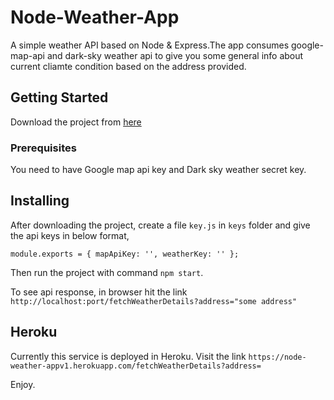# Node-Weather-App
A simple weather API based on Node & Express.The app consumes google-map-api and dark-sky weather api to give you 
some general info about current cliamte condition based on the address provided.

## Getting Started
Download the project from [here](https://github.com/archis99/Node-Weather-App)

### Prerequisites
You need to have Google map api key and Dark sky weather secret key.

## Installing
After downloading the project, create a file `key.js` in `keys` folder and give the api keys in below format,

`
module.exports = {
    mapApiKey: '',
    weatherKey: ''
};
`

Then run the project with command `npm start`.

To see api response, in browser hit the link `http://localhost:port/fetchWeatherDetails?address="some address"`

## Heroku

Currently this service is deployed in Heroku. Visit the link `https://node-weather-appv1.herokuapp.com/fetchWeatherDetails?address=`

Enjoy.
